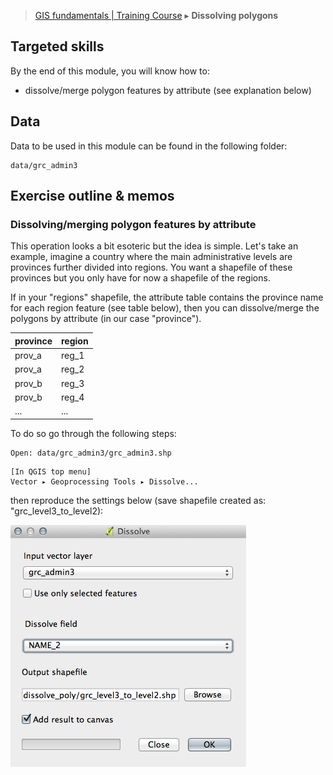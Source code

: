> [GIS fundamentals | Training Course](agenda.md) ▸ **Dissolving polygons**

## Targeted skills
By the end of this module, you will know how to:
* dissolve/merge polygon features by attribute (see explanation below)

## Data
Data to be used in this module can be found in the following folder:
```
data/grc_admin3
```
## Exercise outline & memos


###  Dissolving/merging polygon features by attribute

This operation looks a bit esoteric but the idea is simple. Let's take an example, imagine a country where the main administrative
levels are provinces further divided into regions. You want a shapefile of these provinces but you only have for now a shapefile of
the regions. 

If in your "regions" shapefile, the attribute table contains the province name for each region feature (see table below), then you can 
dissolve/merge the polygons by attribute (in our case "province").

| province | region |
|----------|--------|
| prov_a   | reg_1  |
| prov_a   | reg_2  |
| prov_b   | reg_3  |
| prov_b   | reg_4  |
| ...      | ...    |

To do so go through the following steps:

```
Open: data/grc_admin3/grc_admin3.shp
```

```
[In QGIS top menu] 
Vector ▸ Geoprocessing Tools ▸ Dissolve...
```

then reproduce the settings below (save shapefile created as: "grc_level3_to_level2):

![Dissolve](img/dissolve.png)
